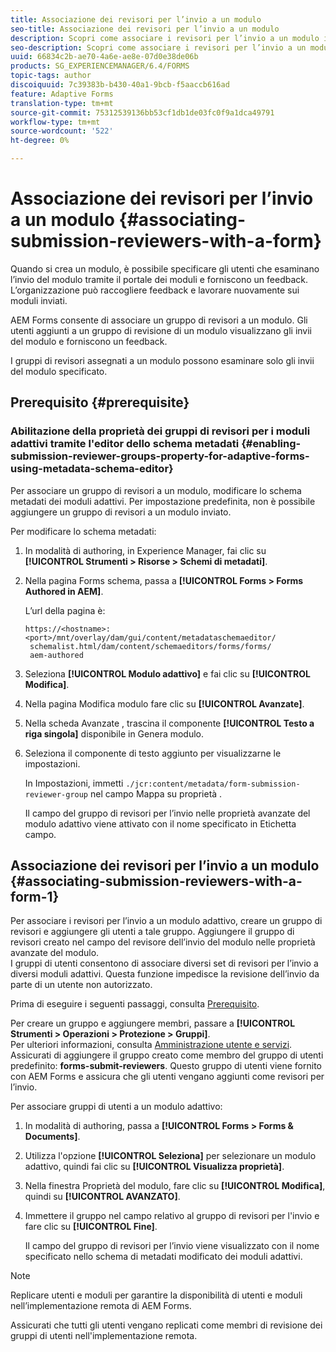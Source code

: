 ```yaml
---
title: Associazione dei revisori per l’invio a un modulo
seo-title: Associazione dei revisori per l’invio a un modulo
description: Scopri come associare i revisori per l’invio a un modulo in AEM Forms. I revisori associati esaminano un modulo inviato tramite il portale dei moduli.
seo-description: Scopri come associare i revisori per l’invio a un modulo in AEM Forms. I revisori associati esaminano un modulo inviato tramite il portale dei moduli.
uuid: 66834c2b-ae70-4a6e-ae8e-07d0e38de06b
products: SG_EXPERIENCEMANAGER/6.4/FORMS
topic-tags: author
discoiquuid: 7c39383b-b430-40a1-9bcb-f5aaccb616ad
feature: Adaptive Forms
translation-type: tm+mt
source-git-commit: 75312539136bb53cf1db1de03fc0f9a1dca49791
workflow-type: tm+mt
source-wordcount: '522'
ht-degree: 0%

---
```



# Associazione dei revisori per l’invio a un modulo {#associating-submission-reviewers-with-a-form}

Quando si crea un modulo, è possibile specificare gli utenti che esaminano l’invio del modulo tramite il portale dei moduli e forniscono un feedback. L’organizzazione può raccogliere feedback e lavorare nuovamente sui moduli inviati.

AEM Forms consente di associare un gruppo di revisori a un modulo. Gli utenti aggiunti a un gruppo di revisione di un modulo visualizzano gli invii del modulo e forniscono un feedback.

I gruppi di revisori assegnati a un modulo possono esaminare solo gli invii del modulo specificato.

## Prerequisito {#prerequisite}

### Abilitazione della proprietà dei gruppi di revisori per i moduli adattivi tramite l&#39;editor dello schema metadati {#enabling-submission-reviewer-groups-property-for-adaptive-forms-using-metadata-schema-editor}

Per associare un gruppo di revisori a un modulo, modificare lo schema metadati dei moduli adattivi. Per impostazione predefinita, non è possibile aggiungere un gruppo di revisori a un modulo inviato.

Per modificare lo schema metadati:

1. In modalità di authoring, in Experience Manager, fai clic su **[!UICONTROL Strumenti > Risorse > Schemi di metadati]**.
1. Nella pagina Forms schema, passa a **[!UICONTROL Forms > Forms Authored in AEM]**.

   L’url della pagina è:

   ```
   https://<hostname>:<port>/mnt/overlay/dam/gui/content/metadataschemaeditor/
    schemalist.html/dam/content/schemaeditors/forms/forms/
    aem-authored
   ```

1. Seleziona **[!UICONTROL Modulo adattivo]** e fai clic su **[!UICONTROL Modifica]**.
1. Nella pagina Modifica modulo fare clic su **[!UICONTROL Avanzate]**.
1. Nella scheda Avanzate , trascina il componente **[!UICONTROL Testo a riga singola]** disponibile in Genera modulo.
1. Seleziona il componente di testo aggiunto per visualizzarne le impostazioni.

   In Impostazioni, immetti `./jcr:content/metadata/form-submission-reviewer-group` nel campo Mappa su proprietà .

   Il campo del gruppo di revisori per l’invio nelle proprietà avanzate del modulo adattivo viene attivato con il nome specificato in Etichetta campo.

## Associazione dei revisori per l’invio a un modulo {#associating-submission-reviewers-with-a-form-1}

Per associare i revisori per l’invio a un modulo adattivo, creare un gruppo di revisori e aggiungere gli utenti a tale gruppo. Aggiungere il gruppo di revisori creato nel campo del revisore dell’invio del modulo nelle proprietà avanzate del modulo.\
I gruppi di utenti consentono di associare diversi set di revisori per l’invio a diversi moduli adattivi. Questa funzione impedisce la revisione dell’invio da parte di un utente non autorizzato.

Prima di eseguire i seguenti passaggi, consulta [Prerequisito](/help/forms/using/adding-reviewers-form.md#prerequisite).

Per creare un gruppo e aggiungere membri, passare a **[!UICONTROL Strumenti > Operazioni > Protezione > Gruppi]**.\
Per ulteriori informazioni, consulta [Amministrazione utente e servizi](/help/sites-administering/security.md).\
Assicurati di aggiungere il gruppo creato come membro del gruppo di utenti predefinito: **forms-submit-reviewers**. Questo gruppo di utenti viene fornito con AEM Forms e assicura che gli utenti vengano aggiunti come revisori per l’invio.

Per associare gruppi di utenti a un modulo adattivo:

1. In modalità di authoring, passa a **[!UICONTROL Forms > Forms &amp; Documents]**.
1. Utilizza l&#39;opzione **[!UICONTROL Seleziona]** per selezionare un modulo adattivo, quindi fai clic su **[!UICONTROL Visualizza proprietà]**.
1. Nella finestra Proprietà del modulo, fare clic su **[!UICONTROL Modifica]**, quindi su **[!UICONTROL AVANZATO]**.
1. Immettere il gruppo nel campo relativo al gruppo di revisori per l&#39;invio e fare clic su **[!UICONTROL Fine]**.

   Il campo del gruppo di revisori per l’invio viene visualizzato con il nome specificato nello schema di metadati modificato dei moduli adattivi.

>[!NOTE]
>
>Replicare utenti e moduli per garantire la disponibilità di utenti e moduli nell’implementazione remota di AEM Forms.
>
>Assicurati che tutti gli utenti vengano replicati come membri di revisione dei gruppi di utenti nell&#39;implementazione remota.

